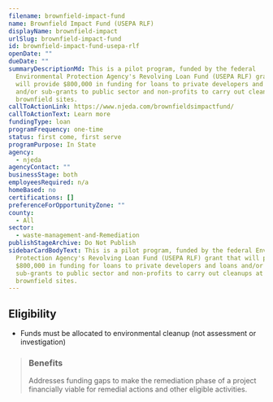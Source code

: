 ```yaml
---
filename: brownfield-impact-fund
name: Brownfield Impact Fund (USEPA RLF)
displayName: brownfield-impact
urlSlug: brownfield-impact-fund
id: brownfield-impact-fund-usepa-rlf
openDate: ""
dueDate: ""
summaryDescriptionMd: This is a pilot program, funded by the federal
  Environmental Protection Agency's Revolving Loan Fund (USEPA RLF) grant that
  will provide $800,000 in funding for loans to private developers and loans
  and/or sub-grants to public sector and non-profits to carry out cleanups at
  brownfield sites.
callToActionLink: https://www.njeda.com/brownfieldsimpactfund/
callToActionText: Learn more
fundingType: loan
programFrequency: one-time
status: first come, first serve
programPurpose: In State
agency:
  - njeda
agencyContact: ""
businessStage: both
employeesRequired: n/a
homeBased: no
certifications: []
preferenceForOpportunityZone: ""
county:
  - All
sector:
  - waste-management-and-Remediation
publishStageArchive: Do Not Publish
sidebarCardBodyText: This is a pilot program, funded by the federal Environmental
  Protection Agency's Revolving Loan Fund (USEPA RLF) grant that will provide
  $800,000 in funding for loans to private developers and loans and/or
  sub-grants to public sector and non-profits to carry out cleanups at
  brownfield sites.
---
```


## Eligibility

- Funds must be allocated to environmental cleanup (not assessment or investigation)

> ### Benefits
>
> Addresses funding gaps to make the remediation phase of a project financially viable for remedial actions and other eligible activities.

